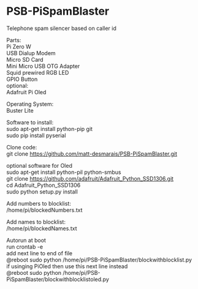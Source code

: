 # PSB-PiSpamBlaster
Telephone spam silencer based on caller id

Parts:<br/>
    Pi Zero W<br/>
    USB Dialup Modem<br/>
    Micro SD Card<br/>
    Mini Micro USB OTG Adapter<br/>
    Squid prewired RGB LED<br/>
    GPIO Button<br/>
    optional:<br/>
        Adafruit Pi Oled<br/>

Operating System:<br/>
    Buster Lite<br/>

Software to install:<br/>
    sudo apt-get install python-pip git<br/>
    sudo pip install pyserial<br/>

Clone code:<br/>
    git clone https://github.com/matt-desmarais/PSB-PiSpamBlaster.git<br/>

optional software for Oled<br/>
    sudo apt-get install python-pil python-smbus<br/>
    git clone https://github.com/adafruit/Adafruit_Python_SSD1306.git<br/>
    cd Adafruit_Python_SSD1306<br/>
    sudo python setup.py install<br/>
    
Add numbers to blocklist:<br/>
    /home/pi/blockedNumbers.txt<br/>

Add names to blocklist:<br/>
    /home/pi/blockedNames.txt<br/>

Autorun at boot<br/>
run crontab -e<br/>
add next line to end of file<br/>
@reboot sudo python /home/pi/PSB-PiSpamBlaster/blockwithblocklist.py<br/>
if usinging PiOled then use this next line instead<br/>
@reboot sudo python /home/pi/PSB-PiSpamBlaster/blockwithblocklistoled.py<br/>
